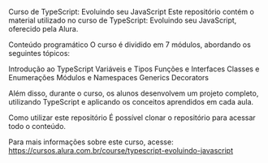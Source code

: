 Curso de TypeScript: Evoluindo seu JavaScript
Este repositório contém o material utilizado no curso de TypeScript: Evoluindo seu JavaScript, oferecido pela Alura.

Conteúdo programático
O curso é dividido em 7 módulos, abordando os seguintes tópicos:

Introdução ao TypeScript
Variáveis e Tipos
Funções e Interfaces
Classes e Enumerações
Módulos e Namespaces
Generics
Decorators

Além disso, durante o curso, os alunos desenvolvem um projeto completo, utilizando TypeScript e aplicando os conceitos aprendidos em cada aula.

Como utilizar este repositório
 É possível clonar o repositório para acessar todo o conteúdo.

Para mais informações sobre este curso, acesse: https://cursos.alura.com.br/course/typescript-evoluindo-javascript